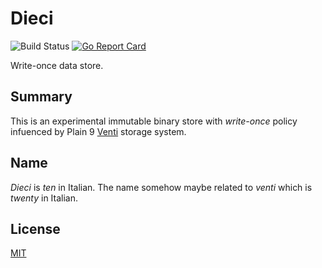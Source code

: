 # Dieci
![Build Status](https://github.com/eiri/dieci/workflows/test/badge.svg)
[![Go Report Card](https://goreportcard.com/badge/github.com/eiri/dieci)](https://goreportcard.com/report/github.com/eiri/dieci)

Write-once data store.

## Summary

This is an experimental immutable binary store with _write-once_ policy infuenced by Plain 9 [Venti](https://en.wikipedia.org/wiki/Venti) storage system.

## Name

_Dieci_ is _ten_ in Italian. The name somehow maybe related to _venti_ which is _twenty_ in Italian.

## License

[MIT](https://github.com/eiri/dieci/blob/master/LICENSE)
